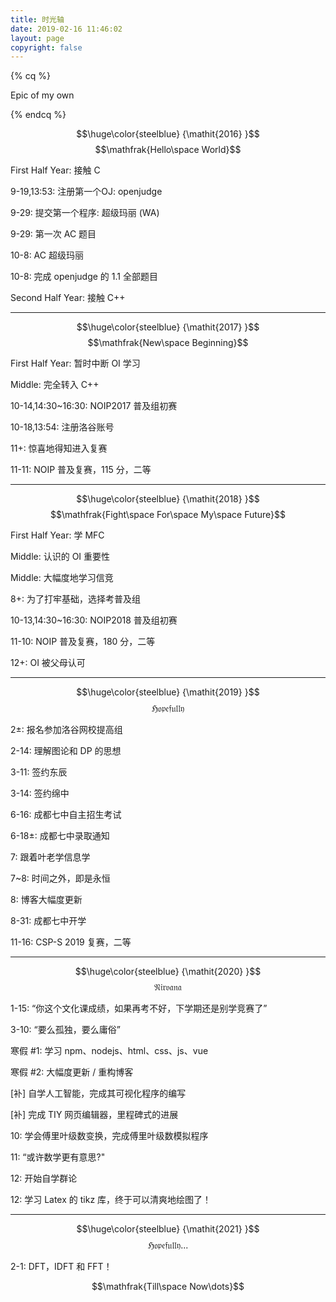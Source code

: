 ```yaml
---
title: 时光轴
date: 2019-02-16 11:46:02
layout: page
copyright: false
---
```


<!-- placeholder -->

<style>
    .post__content p {
        text-align: center;
        color: steelblue;
        font-size: 2vh;
    }
    .post__content #title {
        color: steelblue;
        font-size: 5vh;
        font-weight: bold;
    }
</style>

{% cq %}
<p id="title">Epic of my own</p>
{% endcq %}

$$\huge\color{steelblue} {\mathit{2016} }$$
$$\mathfrak{Hello\space World}$$

<p>First Half Year: 接触 C</p>
<p>9-19,13:53: 注册第一个OJ: openjudge</p>
<p>9-29: 提交第一个程序: 超级玛丽 (WA)</p>
<p>9-29: 第一次 AC 题目</p>
<p>10-8: AC 超级玛丽</p>
<p>10-8: 完成 openjudge 的 1.1 全部题目</p>
<p>Second Half Year: 接触 C++</p>

---
$$\huge\color{steelblue} {\mathit{2017} }$$
$$\mathfrak{New\space Beginning}$$

<p>First Half Year: 暂时中断 OI 学习</p>
<p>Middle: 完全转入 C++</p>
<p>10-14,14:30~16:30: NOIP2017 普及组初赛</p>
<p>10-18,13:54: 注册洛谷账号</p>
<p>11+: 惊喜地得知进入复赛</p>
<p>11-11: NOIP 普及复赛，115 分，二等</p>

---
$$\huge\color{steelblue} {\mathit{2018} }$$
$$\mathfrak{Fight\space For\space My\space Future}$$

<p>First Half Year: 学 MFC</p>
<p>Middle: 认识的 OI 重要性</p>
<p>Middle: 大幅度地学习信竞</p>
<p>8+: 为了打牢基础，选择考普及组</p>
<p>10-13,14:30~16:30: NOIP2018 普及组初赛</p>
<p>11-10: NOIP 普及复赛，180 分，二等</p>
<p>12+: OI 被父母认可</p>

---
$$\huge\color{steelblue} {\mathit{2019} }$$
$$\mathfrak{Hopefully}$$

<p>2±: 报名参加洛谷网校提高组</p>
<p>2-14: 理解图论和 DP 的思想</p>
<p>3-11: 签约东辰</p>
<p>3-14: 签约绵中</p>
<p>6-16: 成都七中自主招生考试</p>
<p>6-18±: 成都七中录取通知</p>
<p>7: 跟着叶老学信息学</p>
<p>7~8: 时间之外，即是永恒</p>
<p>8: 博客大幅度更新</p>
<p>8-31: 成都七中开学</p>
<p>11-16: CSP-S 2019 复赛，二等</p>

---
$$\huge\color{steelblue} {\mathit{2020} }$$
$$\mathfrak{Nirvana}$$

<p>1-15: “你这个文化课成绩，如果再考不好，下学期还是别学竞赛了”</p>
<p>3-10: “要么孤独，要么庸俗”</p>
<p>寒假 #1: 学习 npm、nodejs、html、css、js、vue</p>
<p>寒假 #2: 大幅度更新 / 重构博客</p>
<p>[补] 自学人工智能，完成其可视化程序的编写</p>
<p>[补] 完成 TIY 网页编辑器，里程碑式的进展</p>
<p>10: 学会傅里叶级数变换，完成傅里叶级数模拟程序</p>
<p>11: “或许数学更有意思?"</p>
<p>12: 开始自学群论</p>
<p>12: 学习 Latex 的 tikz 库，终于可以清爽地绘图了！</p>

---
$$\huge\color{steelblue} {\mathit{2021} }$$
$$\mathfrak{Hopefully...}$$

<p>2-1: DFT，IDFT 和 FFT！</p>

$$\mathfrak{Till\space Now\dots}$$